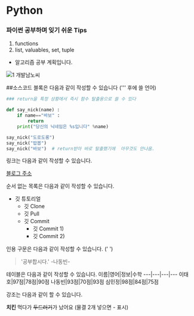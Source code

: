 # Python

### 파이썬 공부하며 잊기 쉬운 Tips
1. functions
2. list, valuables, set, tuple

- 알고리즘 공부 계획입니다.

![1  개발남노씨](https://user-images.githubusercontent.com/74906210/107123669-20f8b580-68e2-11eb-99de-f4d475eb89c8.png)



##소스코드 블록은 다음과 같이 작성할 수 있습니다 (''' 후에 쓸 언어)

```python
### return을 특정 상황에서 즉시 함수 탈출용으로 쓸 수 있다

def say_nick(name) :
    if name=="바보" :
        return
    print("당신의 닉네임은 %s입니다" %name)

say_nick("도로도롱")
say_nick("밥봅")
say_nick("바보")  # return받아 바로 탈출했기에  아무것도 안나옴.
```

링크는 다음과 같이 작성할 수 있습니다.

[블로그 주소](https://www.naver.com/)

순서 없는 목록은 다음과 같이 작성할 수 있습니다.

* 깃 튜토리얼
  * 깃 Clone
  * 깃 Pull
  * 깃 Commit
    * 깃 Commit 1)
    * 깃 Commit 2)

인용 구문은 다음과 같이 작성할 수 있습니다. (' ')
 >'공부합시다.' -나동빈- 
 
테이블은 다음과 같이 작성할 수 있습니다.
이름|영어|정보|수학
---|---|---|---
이태호|97점|78점|90점
나동빈|93점|70점|93점
심민정|98점|84점|75점

강조는 다음과 같이 할 수 있습니다.

**치킨** 먹다가 ~~두드러기~~가 났어요 (물결 2개 넣으면 - 표시)
